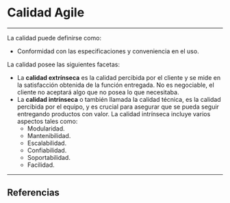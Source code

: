# Calidad Agile
---

La calidad puede definirse como:
- Conformidad con las especificaciones y conveniencia en el uso.

La calidad posee las siguientes facetas:
- La **calidad extrínseca** es la calidad percibida por el cliente y se mide en la satisfacción obtenida de la función entregada. No es negociable, el cliente no aceptará algo que no posea lo que necesitaba.
- La **calidad intrínseca** o también llamada la calidad técnica, es la calidad percibida por el equipo, y es crucial para asegurar que se pueda seguir entregando productos con valor. La calidad intrínseca incluye varios aspectos tales como:
	- Modularidad.
	- Mantenibilidad.
	- Escalabilidad.
	- Confiabilidad.
	- Soportabilidad.
	- Facilidad.

---

## Referencias